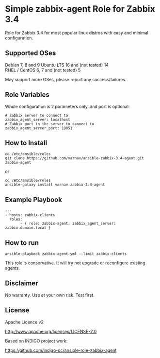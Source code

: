 Simple zabbix-agent Role for Zabbix 3.4
=======================================

Role for Zabbix 3.4 for most popular linux distros with easy and minimal configuration.

Supported OSes
--------------
Debian 7, 8 and 9
Ubuntu LTS 16 and (not tested) 14  
RHEL / CentOS 6, 7 and (not tested) 5  

May support more OSes, please report any success/failures.

Role Variables
--------------

Whole configuration is 2 parameters only, and port is optional:

```
# Zabbix server to connect to
zabbix_agent_server: localhost
# Zabbix port in the server to connect to
zabbix_agent_server_port: 10051
```

How to Install
--------------

```
cd /etc/ansible/roles
git clone https://github.com/varnav/ansible-zabbix-3.4-agent.git zabbix-agent 
```

or

```
cd /etc/ansible/roles
ansible-galaxy install varnav.zabbix-3.4-agent
```


Example Playbook
----------------

```
---
- hosts: zabbix-clients
  roles:
       - { role: zabbix-agent, zabbix_agent_server: zabbix.domain.local }
```

How to run
----------

``` 
ansible-playbook zabbix-agent.yml --limit zabbix-clients 
```

This role is conservative. It will try not upgrade or reconfigure existing agents.

Disclaimer
----------

No warranty. Use at your own risk. Test first.

License
-------

Apache Licence v2

http://www.apache.org/licenses/LICENSE-2.0

Based on INDIGO project work:

https://github.com/indigo-dc/ansible-role-zabbix-agent
